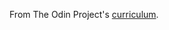 From The Odin Project's [curriculum](http://www.theodinproject.com/courses/web-development-101/lessons/html-css).
